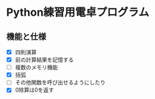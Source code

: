 # Python練習用電卓プログラム
## 機能と仕様
- [x] 四則演算
- [x] 前の計算結果を記憶する
- [ ] 複数のメモリ機能
- [x] 括弧
- [ ] その他関数を呼び出せるようにしたり
- [x] 0除算は0を返す
